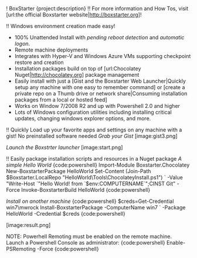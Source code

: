 ! BoxStarter
{project:description}
!! For more information and How Tos, visit [url:the official Boxstarter website|http://boxstarter.org]!

!! Windows environment creation made easy!
* 100% Unattended Install with *pending reboot detection* and *automatic logon*.
* Remote machine deployments
* Integrates with Hyper-V and Windows Azure VMs supporting checkpoint restore and creation
* Installation packages build on top of [url:Chocolatey Nuget|http://chocolatey.org] package management
* Easily install with just a [Gist and the Boxstarter Web Launcher|Quickly setup any machine with one easy to remember command] or [create a private repo on a Thumb drive or network share|Consuming installation packages from a local or hosted feed]
* Works on Window 7/2008 R2 and up with Powershell 2.0 and higher
* Lots of Windows configuration utilities including installing critical updates, changing windows explorer options, and more.

!! Quickly Load up your favorite apps and settings on any machine with a gist! No preinstalled software needed
*Grab your Gist*
[image:gist3.png]

*Launch the Boxstrter launcher*
[image:start.png]

!! Easily package installation scripts and resources in a Nuget package
*A simple Hello World*
{code:powershell}
Import-Module Boxstarter.Chocolatey
New-BoxstarterPackage HelloWorld
Set-Content (Join-Path $Boxstarter.LocalRepo "HelloWorld\Tools\ChocolateyInstall.ps1") `
  -Value "Write-Host `"Hello World! from `$env:COMPUTERNAME`";CINST Git" -Force
Invoke-BoxstarterBuild HelloWorld
{code:powershell}

*Install on another machine*
{code:powershell}
$creds=Get-Credential win7\mwrock
Install-BoxstarterPackage -ComputerName win7 `
  -Package HelloWorld -Credential $creds
{code:powershell}

[image:result.png]

NOTE: Powerhell Remoting must be enabled on the remote machine. Launch a Powershell Console as administrator:
{code:powershell}
Enable-PSRemoting -Force
{code:powershell}
